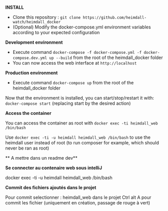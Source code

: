 **INSTALL**

* Clone this repository : `git clone https://github.com/heimdall-watch/heimdall_docker`
* (Optional) Modify the docker-compose.yml environment variables according to your expected configuration

**Development environment**
* Execute command `docker-compose -f docker-compose.yml -f docker-compose.dev.yml up --build` from the root of the heimdall_docker folder
* You can now access the web interface at `http://localhost`

**Production environment**
* Execute command `docker-compose up` from the root of the heimdall_docker folder

Now that the environment is installed, you can start/stop/restart it with: `docker-compose start` (replacing start by the desired action)

**Access the container**

You can access the container as root with `docker exec -ti heimdall_web /bin/bash`

Use `docker exec -ti -u heimdall heimdall_web /bin/bash` to use the heimdall user instead of root (to run composer for example, which should never be ran as root)

** A mettre dans un readme dev**

**Se connecter au contenaire web sous intelliJ**

docker exec -ti -u heimdall heimdall_web /bin/bash

**Commit des fichiers ajoutés dans le projet**

Pour commit selectionner : heimdall_web dans le projet
Ctrl alt A pour commit les fichier (uniquement en création, passage de rouge à vert)

